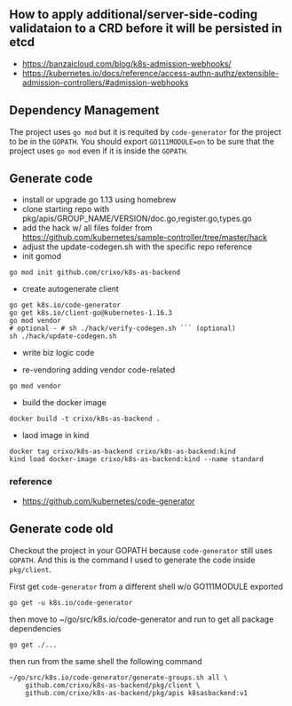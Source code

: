 

## How to apply additional/server-side-coding validataion to a CRD before it will be persisted in etcd

- https://banzaicloud.com/blog/k8s-admission-webhooks/
- https://kubernetes.io/docs/reference/access-authn-authz/extensible-admission-controllers/#admission-webhooks


## Dependency Management
The project uses `go mod` but it is requited by `code-generator` for the project
to be in the `GOPATH`. You should export `GO111MODULE=on` to be sure that the
project uses `go mod` even if it is inside the `GOPATH`.


## Generate code
- install or upgrade go 1.13 using homebrew
- clone starting repo with pkg/apis/GROUP_NAME/VERSION/doc.go,register.go,types.go
- add the hack w/ all files folder from https://github.com/kubernetes/sample-controller/tree/master/hack
- adjust the update-codegen.sh with the specific repo reference
- init gomod
```
go mod init github.com/crixo/k8s-as-backend
```
- create autogenerate client
```
go get k8s.io/code-generator
go get k8s.io/client-go@kubernetes-1.16.3
go mod vendor
# optional - # sh ./hack/verify-codegen.sh ``` (optional)
sh ./hack/update-codegen.sh 
```

- write biz logic code

- re-vendoring adding vendor code-related
```
go mod vendor
```

- build the docker image
```
docker build -t crixo/k8s-as-backend .
```

- laod image in kind
```
docker tag crixo/k8s-as-backend crixo/k8s-as-backend:kind
kind load docker-image crixo/k8s-as-backend:kind --name standard
```

### reference
- https://github.com/kubernetes/code-generator

## Generate code old
Checkout the project in your GOPATH because `code-generator` still uses
`GOPATH`. And this is the command I used to generate the code inside
`pkg/client`.

First get `code-generator` from a different shell w/o GO111MODULE exported
```
go get -u k8s.io/code-generator
```
then move to ~/go/src/k8s.io/code-generator and run to get all package dependencies
```
go get ./...
```

then run from the same shell the following command

```
~/go/src/k8s.io/code-generator/generate-groups.sh all \
    github.com/crixo/k8s-as-backend/pkg/client \
    github.com/crixo/k8s-as-backend/pkg/apis k8sasbackend:v1
```